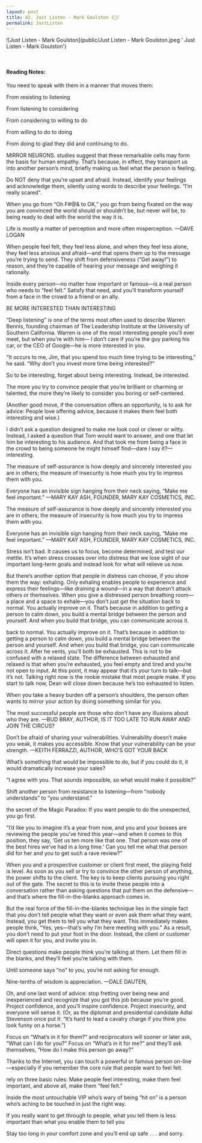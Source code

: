```yaml
---
layout: post
title: 42. Just Listen - Mark Goulston (📱)
permalink: JustListen
---
```


![Just Listen - Mark Goulston](public/Just Listen - Mark Goulston.jpeg ' Just Listen - Mark Goulston')

<br>

#### Reading Notes:

You need to speak with them in a manner that moves them:

From resisting to listening

From listening to considering

From considering to willing to do

From willing to do to doing

From doing to glad they did and continuing to do.

MIRROR NEURONS. studies suggest that these remarkable cells may form the basis for human empathy. That’s because, in effect, they transport us into another person’s mind, briefly making us feel what the person is feeling.

Do NOT deny that you’re upset and afraid. Instead, identify your feelings and acknowledge them, silently using words to describe your feelings. “I’m really scared".

When you go from “Oh F#@& to OK,” you go from being fixated on the way you are convinced the world should or shouldn’t be, but never will be, to being ready to deal with the world the way it is.

Life is mostly a matter of perception and more often misperception.
—DAVE LOGAN

When people feel felt, they feel less alone, and when they feel less alone, they feel less anxious and afraid—and that opens them up to the message you’re trying to send. They shift from defensiveness (“Get away!”) to reason, and they’re capable of hearing your message and weighing it rationally.

Inside every person—no matter how important or famous—is a real person who needs to “feel felt.” Satisfy that need, and you’ll transform yourself from a face in the crowd to a friend or an ally.

BE MORE INTERESTED THAN INTERESTING

“Deep listening” is one of the terms most often used to describe Warren Bennis, founding chairman of The Leadership Institute at the University of Southern California. Warren is one of the most interesting people you’ll ever meet, but when you’re with him— I don’t care if you’re the guy parking his car, or the CEO of Google—he is more interested in you.

“It occurs to me, Jim, that you spend too much time trying to be interesting,” he said. “Why don’t you invest more time being interested?”

So to be interesting, forget about being interesting. Instead, be interested.

The more you try to convince people that you’re brilliant or charming or talented, the more they’re likely to consider you boring or self-centered.

(Another good move, if the conversation offers an opportunity, is to ask for advice: People love offering advice, because it makes them feel both interesting and wise.)

I didn’t ask a question designed to make me look cool or clever or witty. Instead, I asked a question that Tom would want to answer, and one that let him be interesting to his audience. And that took me from being a face in the crowd to being someone he might himself find—dare I say it?—interesting.

The measure of self-assurance is how deeply and sincerely interested you are in others; the measure of insecurity is how much you try to impress them with you.

Everyone has an invisible sign hanging from their neck saying, “Make me feel important.”
—MARY KAY ASH, FOUNDER, MARY KAY COSMETICS, INC.

The measure of self-assurance is how deeply and sincerely interested you are in others; the measure of insecurity is how much you try to impress them with you.

Everyone has an invisible sign hanging from their neck saying, “Make me feel important.”
—MARY KAY ASH, FOUNDER, MARY KAY COSMETICS, INC.

Stress isn’t bad. It causes us to focus, become determined, and test our mettle. It’s when stress crosses over into distress that we lose sight of our important long-term goals and instead look for what will relieve us now.

But there’s another option that people in distress can choose, if you show them the way: exhaling. Only exhaling enables people to experience and express their feelings—like draining a wound—in a way that doesn’t attack others or themselves.
When you give a distressed person breathing room—a place and a space to exhale—you don’t just get the situation back to normal. You actually improve on it. That’s because in addition to getting a person to calm down, you build a mental bridge between the person and yourself. And when you build that bridge, you can communicate across it.

back to normal. You actually improve on it. That’s because in addition to getting a person to calm down, you build a mental bridge between the person and yourself. And when you build that bridge, you can communicate across it.
After he vents, you’ll both be exhausted. This is not to be confused with a relaxed state. The difference between exhausted and relaxed is that when you’re exhausted, you feel empty and tired and you’re not open to input. At this point, it may appear that it’s your turn to talk—but it’s not. Talking right now is the rookie mistake that most people make. If you start to talk now, Dean will close down because he’s too exhausted to listen.

When you take a heavy burden off a person’s shoulders, the person often wants to mirror your action by doing something similar for you.

The most successful people are those who don’t have any illusions about who they are.
—BUD BRAY, AUTHOR, IS IT TOO LATE TO RUN AWAY AND JOIN THE CIRCUS?

Don’t be afraid of sharing your vulnerabilities. Vulnerability doesn’t make you weak, it makes you accessible. Know that your vulnerability can be your strength.
—KEITH FERRAZZI, AUTHOR, WHO’S GOT YOUR BACK

What’s something that would be impossible to do, but if you could do it, it would dramatically increase your sales?

“I agree with you. That sounds impossible, so what would make it possible?”

Shift another person from resistance to listening—from “nobody understands” to “you understand.”

the secret of the Magic Paradox: If you want people to do the unexpected, you go first.

“I’d like you to imagine it’s a year from now, and you and your bosses are reviewing the people you’ve hired this year—and when it comes to this position, they say, ‘Get us ten more like that one. That person was one of the best hires we’ve had in a long time.’ Can you tell me what that person did for her and you to get such a rave review?”

When you and a prospective customer or client first meet, the playing field is level. As soon as you sell or try to convince the other person of anything, the power shifts to the client. The key is to keep clients pursuing you right out of the gate.
The secret to this is to invite these people into a conversation rather than asking questions that put them on the defensive—and that’s where the fill-in-the-blanks approach comes in.

But the real force of the fill-in-the-blanks technique lies in the simple fact that you don’t tell people what they want or even ask them what they want. Instead, you get them to tell you what they want. This immediately makes people think, “Yes, yes—that’s why I’m here meeting with you.” As a result, you don’t need to put your foot in the door. Instead, the client or customer will open it for you, and invite you in.

Direct questions make people think you’re talking at them. Let them fill in the blanks, and they’ll feel you’re talking with them.

Until someone says “no” to you, you’re not asking for enough.

Nine-tenths of wisdom is appreciation.
—DALE DAUTEN,

Oh, and one last word of advice: stop fretting over being new and inexperienced and recognize that you got this job because you’re good. Project confidence, and you’ll inspire confidence. Project insecurity, and everyone will sense it. (Or, as the diplomat and presidential candidate Adlai Stevenson once put it: “It’s hard to lead a cavalry charge if you think you look funny on a horse.”)

Focus on “What’s in it for them?” and reciprocators will sooner or later ask, “What can I do for you?” Focus on “What’s in it for me?” and they’ll ask themselves, “How do I make this person go away?”

Thanks to the Internet, you can touch a powerful or famous person on-line—especially if you remember the core rule that people want to feel felt.

rely on three basic rules: Make people feel interesting, make them feel important, and above all, make them “feel felt.”

Inside the most untouchable VIP who’s wary of being “hit on” is a person who’s aching to be touched in just the right way.

If you really want to get through to people, what you tell them is less important than what you enable them to tell you

Stay too long in your comfort zone and you’ll end up safe . . . and sorry.
